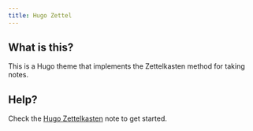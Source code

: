 ```yaml
---
title: Hugo Zettel
---
```


## What is this?

This is a Hugo theme that implements the Zettelkasten method for taking notes.

## Help?

Check the [Hugo Zettelkasten](/2020/05/01/hugo-zettelkasten/) note to get started.